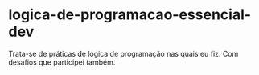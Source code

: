 # logica-de-programacao-essencial-dev
 Trata-se de práticas de lógica de programação nas quais eu fiz.
 Com desafios que participei também.
